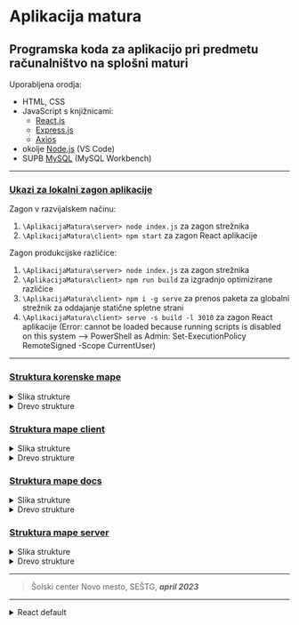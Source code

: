# Aplikacija matura

## Programska koda za aplikacijo pri predmetu računalništvo na splošni maturi

Uporabljena orodja:

-  HTML, CSS
-  JavaScript s knjižnicami:
   -  [React.js](https://react.dev/)
   -  [Express.js](https://expressjs.com/)
   -  [Axios](https://axios-http.com/)
-  okolje [Node.js](https://nodejs.org/en) (VS Code)
-  SUPB [MySQL](https://www.mysql.com/) (MySQL Workbench)

---

### <u>Ukazi za lokalni zagon aplikacije</u>

Zagon v razvijalskem načinu:

1. `\AplikacijaMatura\server> node index.js` za zagon strežnika
2. `\AplikacijaMatura\client> npm start` za zagon React aplikacije

Zagon produkcijske različice:

1. `\AplikacijaMatura\server> node index.js` za zagon strežnika
2. `\AplikacijaMatura\client> npm run build` za izgradnjo optimizirane različice
3. `\AplikacijaMatura\client> npm i -g serve` za prenos paketa za globalni strežnik za oddajanje statične spletne strani
4. `\AplikacijaMatura\client> serve -s build -l 3010` za zagon React aplikacije
(Error: cannot be loaded because running scripts is disabled 
on this system --> PowerShell as Admin: Set-ExecutionPolicy RemoteSigned -Scope CurrentUser)

---

### <u>Struktura korenske mape</u>

<details><summary>Slika strukture</summary>

![Struktura korenske mape](https://github.com/rade02/AplikacijaMatura/blob/main/Root.png 'Struktura korenske mape.')

</details>
<details><summary>Drevo strukture</summary>

```
Folder PATH listing
Volume serial number is 76B1-AA6C
C:.
|   .gitignore
|   drevo.txt
|   package-lock.json
|   package.json
|   README.md
|
+---.vscode
|       settings.json
|
+---client
|   |   .gitignore
|   |   drevoClient.txt
|   |   package-lock.json
|   |   package.json
|   |
|   +---build
|   |   |   asset-manifest.json
|   |   |   index.html
|   |   |   manifest.json
|   |   |
|   |   \---static
|   |       +---css
|   |       |       main.6b70e014.css
|   |       |       main.6b70e014.css.map
|   |       |
|   |       \---js
|   |               main.bea9bb94.js
|   |               main.bea9bb94.js.LICENSE.txt
|   |               main.bea9bb94.js.map
|   |
|   +---node_modules
|   |   | ...
|   |
|   +---public
|   |       index.html
|   |       manifest.json
|   |
|   \---src
|       |   App.css
|       |   App.js
|       |   config.js
|       |   index.js
|       |
|       +---assets
|       |       Logotip.png
|       |       PSlogotip.png
|       |       Uporabnik.png
|       |
|       +---contexts
|       |       NakupovalniKontekst.js
|       |       UporabniskiKontekst.js
|       |
|       \---pages
|           |   Domov.jsx
|           |   Error.jsx
|           |   LogotipC.jsx
|           |   NavigacijskaVrsticaC.jsx
|           |   NogaC.jsx
|           |   ONas.jsx
|           |
|           +---avtentikacija
|           |   |   Avtentikacija.css
|           |   |   Avtentikacija.jsx
|           |   |   IzbrisProfilaC.jsx
|           |   |   ObvestiloC.jsx
|           |   |   PodatkiUporabnikaC.jsx
|           |   |   PrijavaC.jsx
|           |   |   ProfilC.jsx
|           |   |   RegistracijaC.jsx
|           |   |   SpreminjanjeGeslaC.jsx
|           |   |   UrejanjeProfilaC.jsx
|           |   |
|           |   \---pregledi_in_dodajanja
|           |           DodajanjeIzdelkovC.jsx
|           |           DodajanjeUporabnikovC.jsx
|           |           PodrobnostiC.jsx
|           |           PregledC.jsx
|           |           PregledNarocilC.jsx
|           |           PregledPBC.jsx
|           |           PregledRacunovC.jsx
|           |           TabelskaVrsticaC.jsx
|           |
|           \---trgovina
|                   BlagajnaC.jsx
|                   InformacijeOProduktuC.jsx
|                   IzdelekVKosariciC.jsx
|                   KosaricaC.jsx
|                   NakupovanjeC.jsx
|                   NavigacijaTrgovineC.jsx
|                   PrikazProduktovC.jsx
|                   ProduktC.jsx
|                   Trgovina.css
|                   Trgovina.jsx
|                   VsebinaTrgovineC.jsx
|
+---docs
|       DiagramProgramaZaMaturo.drawio
|       DiagramProgramaZaMaturo.drawio.svg
|       drevoDocs.txt
|       MSračunalništvo.docx
|       MSračunalništvo.pdf
|       SQLstavkiZacetnaBaza.sql
|       SQLzaBazoSPodatki.sql
|
\---server
    |   .env
    |   config.js
    |   drevoServer.txt
    |   index.js
    |   package-lock.json
    |   package.json
    |   povezavaPB.js
    |
    +---build
    |   |   asset-manifest.json
    |   |   index.html
    |   |   manifest.json
    |   |
    |   \---static
    |       +---css
    |       |       main.0fa34192.css
    |       |       main.0fa34192.css.map
    |       |
    |       \---js
    |               main.95d331fc.js
    |               main.95d331fc.js.LICENSE.txt
    |               main.95d331fc.js.map
    |
    +---node_modules
    |   | ...
    |
    \---routes
        \---api
                administratorApi.js
                avtentikacijaApi.js
                produktiApi.js



```

</details>

### <u>Struktura mape client</u>

<details><summary>Slika strukture</summary>

![Struktura mape client](https://github.com/rade02/AplikacijaMatura/blob/main/Client.png 'Struktura mape client.')

</details>
<details><summary>Drevo strukture</summary>

```

Folder PATH listing
Volume serial number is 76B1-AA6C
C:.
|   .gitignore
|   drevoClient.txt
|   package-lock.json
|   package.json
|
+---build
|   |   asset-manifest.json
|   |   index.html
|   |   manifest.json
|   |
|   \---static
|       +---css
|       |       main.6b70e014.css
|       |       main.6b70e014.css.map
|       |
|       \---js
|               main.bea9bb94.js
|               main.bea9bb94.js.LICENSE.txt
|               main.bea9bb94.js.map
|
+---node_modules
|   | ...
|
+---public
|       index.html
|       manifest.json
|
\---src
    |   App.css
    |   App.js
    |   config.js
    |   index.js
    |
    +---assets
    |       Logotip.png
    |       PSlogotip.png
    |       Uporabnik.png
    |
    +---contexts
    |       NakupovalniKontekst.js
    |       UporabniskiKontekst.js
    |
    \---pages
        |   Domov.jsx
        |   Error.jsx
        |   LogotipC.jsx
        |   NavigacijskaVrsticaC.jsx
        |   NogaC.jsx
        |   ONas.jsx
        |
        +---avtentikacija
        |   |   Avtentikacija.css
        |   |   Avtentikacija.jsx
        |   |   IzbrisProfilaC.jsx
        |   |   ObvestiloC.jsx
        |   |   PodatkiUporabnikaC.jsx
        |   |   PrijavaC.jsx
        |   |   ProfilC.jsx
        |   |   RegistracijaC.jsx
        |   |   SpreminjanjeGeslaC.jsx
        |   |   UrejanjeProfilaC.jsx
        |   |
        |   \---pregledi_in_dodajanja
        |           DodajanjeIzdelkovC.jsx
        |           DodajanjeUporabnikovC.jsx
        |           PodrobnostiC.jsx
        |           PregledC.jsx
        |           PregledNarocilC.jsx
        |           PregledPBC.jsx
        |           PregledRacunovC.jsx
        |           TabelskaVrsticaC.jsx
        |
        \---trgovina
                BlagajnaC.jsx
                InformacijeOProduktuC.jsx
                IzdelekVKosariciC.jsx
                KosaricaC.jsx
                NakupovanjeC.jsx
                NavigacijaTrgovineC.jsx
                PrikazProduktovC.jsx
                ProduktC.jsx
                Trgovina.css
                Trgovina.jsx
                VsebinaTrgovineC.jsx

```

</details>

### <u>Struktura mape docs</u>

<details><summary>Slika strukture</summary>

![Struktura korenske mape](https://github.com/rade02/AplikacijaMatura/blob/main/Docs.png 'Struktura mape docs.')

</details>
<details><summary>Drevo strukture</summary>

```

Folder PATH listing
Volume serial number is 76B1-AA6C
C:.
    DiagramProgramaZaMaturo.drawio
    DiagramProgramaZaMaturo.drawio.svg
    drevoDocs.txt
    MSračunalništvo.docx
    MSračunalništvo.pdf
    SQLstavkiZacetnaBaza.sql
    SQLzaBazoSPodatki.sql

No subfolders exist


```

</details>

### <u>Struktura mape server</u>

<details><summary>Slika strukture</summary>

![Struktura mape server](https://github.com/rade02/AplikacijaMatura/blob/main/Server.png 'Struktura mape server.')

</details>
<details><summary>Drevo strukture</summary>

```

Folder PATH listing
Volume serial number is 76B1-AA6C
C:.
|   .env
|   config.js
|   drevoServer.txt
|   index.js
|   package-lock.json
|   package.json
|   povezavaPB.js
|
+---build
|   |   asset-manifest.json
|   |   index.html
|   |   manifest.json
|   |
|   \---static
|       +---css
|       |       main.0fa34192.css
|       |       main.0fa34192.css.map
|       |
|       \---js
|               main.95d331fc.js
|               main.95d331fc.js.LICENSE.txt
|               main.95d331fc.js.map
|
+---node_modules
|   | ...
|
\---routes
    \---api
            administratorApi.js
            avtentikacijaApi.js
            produktiApi.js

```

</details>

---

> Šolski center Novo mesto, SEŠTG, **_april 2023_**

---

<details><summary>React default</summary>

# Getting Started with Create React App

This project was bootstrapped with [Create React App](https://github.com/facebook/create-react-app).

## Available Scripts

In the project directory, you can run:

### `npm start`

Runs the app in the development mode.\
Open [http://localhost:3000](http://localhost:3000) to view it in your browser.

The page will reload when you make changes.\
You may also see any lint errors in the console.

### `npm test`

Launches the test runner in the interactive watch mode.\
See the section about [running tests](https://facebook.github.io/create-react-app/docs/running-tests) for more information.

### `npm run build`

Builds the app for production to the `build` folder.\
It correctly bundles React in production mode and optimizes the build for the best performance.

The build is minified and the filenames include the hashes.\
Your app is ready to be deployed!

See the section about [deployment](https://facebook.github.io/create-react-app/docs/deployment) for more information.

### `npm run eject`

**Note: this is a one-way operation. Once you `eject`, you can't go back!**

If you aren't satisfied with the build tool and configuration choices, you can `eject` at any time. This command will remove the single build dependency from your project.

Instead, it will copy all the configuration files and the transitive dependencies (webpack, Babel, ESLint, etc) right into your project so you have full control over them. All of the commands except `eject` will still work, but they will point to the copied scripts so you can tweak them. At this point you're on your own.

You don't have to ever use `eject`. The curated feature set is suitable for small and middle deployments, and you shouldn't feel obligated to use this feature. However we understand that this tool wouldn't be useful if you couldn't customize it when you are ready for it.

## Learn More

You can learn more in the [Create React App documentation](https://facebook.github.io/create-react-app/docs/getting-started).

To learn React, check out the [React documentation](https://reactjs.org/).

### Code Splitting

This section has moved here: [https://facebook.github.io/create-react-app/docs/code-splitting](https://facebook.github.io/create-react-app/docs/code-splitting)

### Analyzing the Bundle Size

This section has moved here: [https://facebook.github.io/create-react-app/docs/analyzing-the-bundle-size](https://facebook.github.io/create-react-app/docs/analyzing-the-bundle-size)

### Making a Progressive Web App

This section has moved here: [https://facebook.github.io/create-react-app/docs/making-a-progressive-web-app](https://facebook.github.io/create-react-app/docs/making-a-progressive-web-app)

### Advanced Configuration

This section has moved here: [https://facebook.github.io/create-react-app/docs/advanced-configuration](https://facebook.github.io/create-react-app/docs/advanced-configuration)

### Deployment

This section has moved here: [https://facebook.github.io/create-react-app/docs/deployment](https://facebook.github.io/create-react-app/docs/deployment)

### `npm run build` fails to minify

This section has moved here: [https://facebook.github.io/create-react-app/docs/troubleshooting#npm-run-build-fails-to-minify](https://facebook.github.io/create-react-app/docs/troubleshooting#npm-run-build-fails-to-minify)

</details>
